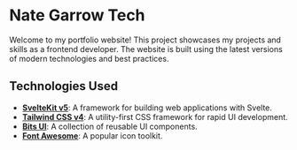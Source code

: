 # Nate Garrow Tech

Welcome to my portfolio website! This project showcases my projects and skills as a frontend developer. The website is
built using the latest versions of modern technologies and best practices.

## Technologies Used

- **[SvelteKit v5](https://kit.svelte.dev/)**: A framework for building web applications with Svelte.
- **[Tailwind CSS v4](https://tailwindcss.com/)**: A utility-first CSS framework for rapid UI development.
- **[Bits UI](https://bitsui.com/)**: A collection of reusable UI components.
- **[Font Awesome](https://fontawesome.com/)**: A popular icon toolkit.

